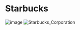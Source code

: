 # Starbucks
![image](https://user-images.githubusercontent.com/106431802/227777317-240ece72-61ef-4f84-b832-27714d73dd6e.png)
![Starbucks_Corporation](https://user-images.githubusercontent.com/106431802/227777341-ddce0df1-e4ce-4e2f-8bf5-5645f89da488.png)

